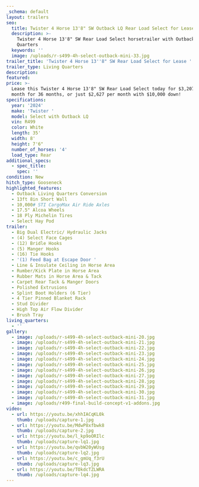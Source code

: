 ```yaml
---
_schema: default
layout: trailers
seo:
  title: Twister 4 Horse 13'8" SW Outback LQ Rear Load Select for Lease
  description: >-
    Twister 4 Horse 13'8" SW Rear Load Select horsetrailer with Outback Living
    Quarters
  keywords: ''
  image: /uploads/r-s499-4h-select-outback-mini-33.jpg
trailer_title: 'Twister 4 Horse 13''8" SW Rear Load Select for Lease '
trailer_type: Living Quarters
description:
featured:
price: >-
  Lease this Twister 4 Horse 13'8" SW Rear Load Select today for $3,207 per
  month for 36 months, or just $2,627 per month with $10,000 down! 
specifications:
  year: '2024'
  make: 'Twister '
  model: Select with Outback LQ
  vin: R499
  color: White
  length: 35'
  width: 8'
  height: 7'6"
  number_of_horses: '4'
  load_type: Rear
additional_specs:
  - spec_title:
    spec: ''
condition: New
hitch_type: Gooseneck
highlighted_features:
  - Outback Living Quarters Conversion
  - 13ft 8in Short Wall
  - 10,000# STI CargoMax Air Ride Axles
  - 17.5" Alcoa Wheels
  - 18 Ply Michelin Tires
  - Select Hay Pod
trailer:
  - Big Dual Electric/ Hydraulic Jacks
  - (4) Select Face Cages
  - (12) Bridle Hooks
  - (5) Manger Hooks
  - (16) Tie Hooks
  - '(1) Feed Bag at Escape Door '
  - Line & Insulate Ceiling in Horse Area
  - Rumber/Kick Plate in Horse Area
  - Rubber Mats in Horse Area & Tack
  - Carpet Rear Tack & Manger Doors
  - Polished Extrusions
  - Splint Boot Holders (6 Tier)
  - 4 Tier Pinned Blanket Rack
  - Stud Divider
  - High Top Air Flow Divider
  - Brush Tray
living_quarters:
  - ''
gallery:
  - image: /uploads/r-s499-4h-select-outback-mini-20.jpg
  - image: /uploads/r-s499-4h-select-outback-mini-21.jpg
  - image: /uploads/r-s499-4h-select-outback-mini-22.jpg
  - image: /uploads/r-s499-4h-select-outback-mini-23.jpg
  - image: /uploads/r-s499-4h-select-outback-mini-24.jpg
  - image: /uploads/r-s499-4h-select-outback-mini-25.jpg
  - image: /uploads/r-s499-4h-select-outback-mini-26.jpg
  - image: /uploads/r-s499-4h-select-outback-mini-27.jpg
  - image: /uploads/r-s499-4h-select-outback-mini-28.jpg
  - image: /uploads/r-s499-4h-select-outback-mini-29.jpg
  - image: /uploads/r-s499-4h-select-outback-mini-30.jpg
  - image: /uploads/r-s499-4h-select-outback-mini-31.jpg
  - image: /uploads/r499-final-build-concept-v1-addons.jpg
video:
  - url: https://youtu.be/xhhIACqKL0k
    thumb: /uploads/capture-1.jpg
  - url: https://youtu.be/MdwP8xfbwk8
    thumb: /uploads/capture-2.jpg
  - url: https://youtu.be/l_kp9oORIlc
    thumb: /uploads/capture-lq1.jpg
  - url: https://youtu.be/qvbW20yWUsg
    thumb: /uploads/capture-lq2.jpg
  - url: https://youtu.be/c_gmUq_f3rU
    thumb: /uploads/capture-lq3.jpg
  - url: https://youtu.be/TOkdcTZLWRA
    thumb: /uploads/capture-lq4.jpg
---
```

